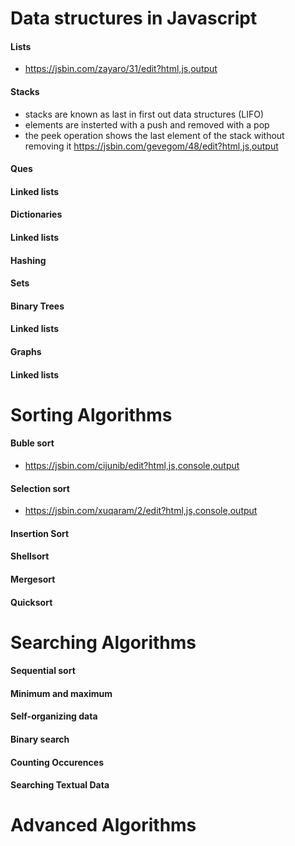 # Data structures in Javascript
#### Lists
- https://jsbin.com/zayaro/31/edit?html,js,output

#### Stacks
- stacks are known as last in first out data structures (LIFO)
- elements are insterted with a push and removed with a pop
- the peek operation shows the last element of the stack without removing it
https://jsbin.com/gevegom/48/edit?html,js,output

#### Ques
#### Linked lists
#### Dictionaries
#### Linked lists
#### Hashing
#### Sets
#### Binary Trees
#### Linked lists
#### Graphs
#### Linked lists


# Sorting Algorithms
#### Buble sort
- https://jsbin.com/cijunib/edit?html,js,console,output

#### Selection sort
- https://jsbin.com/xuqaram/2/edit?html,js,console,output

#### Insertion Sort

#### Shellsort
#### Mergesort
#### Quicksort


# Searching Algorithms
#### Sequential sort
#### Minimum and maximum
#### Self-organizing data
#### Binary search
#### Counting Occurences
#### Searching Textual Data


# Advanced Algorithms
